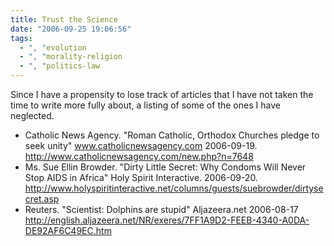 ```yaml
---
title: Trust the Science
date: "2006-09-25 19:06:56"
tags:
  - ", "evolution
  - ", "morality-religion
  - ", "politics-law
---
```

Since I have a propensity to lose track of articles that I have not taken the time to write more fully about, a listing of some of the ones I have neglected.

* Catholic News Agency.  "Roman Catholic, Orthodox Churches pledge to seek unity" www.catholicnewsagency.com  2006-09-19.  http://www.catholicnewsagency.com/new.php?n=7648
* Ms. Sue Ellin Browder.  "Dirty Little Secret: Why Condoms Will Never Stop AIDS in Africa"  Holy Spirit Interactive.  2006-09-20.  http://www.holyspiritinteractive.net/columns/guests/suebrowder/dirtysecret.asp
* Reuters.  "Scientist: Dolphins are stupid"  Aljazeera.net 2006-08-17 http://english.aljazeera.net/NR/exeres/7FF1A9D2-FEEB-4340-A0DA-DE92AF6C49EC.htm



